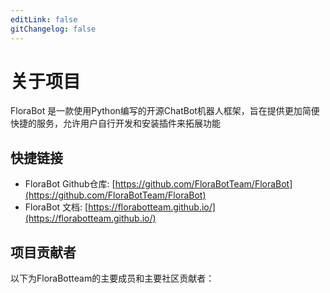 ```yaml
---
editLink: false
gitChangelog: false
---
```

<script setup>
import {VPTeamPage,VPTeamPageTitle,VPTeamMembers} from 'vitepress/theme'

const members= [
  {
    avatar: 'https://github.com/AEBC08.png',
    name: 'AEBC08',
    title: '项目发起者/主要开发者',
    links:[
      { icon:'github',link:'https://github.com/AEBC08'},
      { icon:{svg: '<svg xmlns="http://www.w3.org/2000/svg" viewBox="0 0 24 24" fill="currentColor"><path fill="none" d="M0 0h24v24H0z"></path><path d="M18.223 3.08609C18.7112 3.57424 18.7112 4.3657 18.223 4.85385L17.08 5.99622L18.25 5.99662C20.3211 5.99662 22 7.67555 22 9.74662V17.2466C22 19.3177 20.3211 20.9966 18.25 20.9966H5.75C3.67893 20.9966 2 19.3177 2 17.2466V9.74662C2 7.67555 3.67893 5.99662 5.75 5.99662L6.91625 5.99622L5.77466 4.85481C5.28651 4.36665 5.28651 3.5752 5.77466 3.08704C6.26282 2.59889 7.05427 2.59889 7.54243 3.08704L10.1941 5.73869C10.2729 5.81753 10.339 5.90428 10.3924 5.99638L13.6046 5.99661C13.6581 5.90407 13.7244 5.81691 13.8036 5.73774L16.4553 3.08609C16.9434 2.59793 17.7349 2.59793 18.223 3.08609ZM18.25 8.50662H5.75C5.09102 8.50662 4.55115 9.01654 4.50343 9.66333L4.5 9.75662V17.2566C4.5 17.9156 5.00992 18.4555 5.65671 18.5032L5.75 18.5066H18.25C18.909 18.5066 19.4489 17.9967 19.4966 17.3499L19.5 17.2566V9.75662C19.5 9.06626 18.9404 8.50662 18.25 8.50662ZM8.25 11.0066C8.94036 11.0066 9.5 11.5663 9.5 12.2566V13.5066C9.5 14.197 8.94036 14.7566 8.25 14.7566C7.55964 14.7566 7 14.197 7 13.5066V12.2566C7 11.5663 7.55964 11.0066 8.25 11.0066ZM15.75 11.0066C16.4404 11.0066 17 11.5663 17 12.2566V13.5066C17 14.197 16.4404 14.7566 15.75 14.7566C15.0596 14.7566 14.5 14.197 14.5 13.5066V12.2566C14.5 11.5663 15.0596 11.0066 15.75 11.0066Z"></path></svg>'},link:'https://space.bilibili.com/510197857'}
    ]
  },
  {
    avatar: 'https://github.com/luyanci.png',
    name: 'luyanci',
    title: '文档维护者',
    links:[
      { icon:'github',link:'https://github.com/luyanci'},
      { icon:{svg: '<svg xmlns="http://www.w3.org/2000/svg" viewBox="0 0 24 24" fill="currentColor"><path fill="none" d="M0 0h24v24H0z"></path><path d="M18.223 3.08609C18.7112 3.57424 18.7112 4.3657 18.223 4.85385L17.08 5.99622L18.25 5.99662C20.3211 5.99662 22 7.67555 22 9.74662V17.2466C22 19.3177 20.3211 20.9966 18.25 20.9966H5.75C3.67893 20.9966 2 19.3177 2 17.2466V9.74662C2 7.67555 3.67893 5.99662 5.75 5.99662L6.91625 5.99622L5.77466 4.85481C5.28651 4.36665 5.28651 3.5752 5.77466 3.08704C6.26282 2.59889 7.05427 2.59889 7.54243 3.08704L10.1941 5.73869C10.2729 5.81753 10.339 5.90428 10.3924 5.99638L13.6046 5.99661C13.6581 5.90407 13.7244 5.81691 13.8036 5.73774L16.4553 3.08609C16.9434 2.59793 17.7349 2.59793 18.223 3.08609ZM18.25 8.50662H5.75C5.09102 8.50662 4.55115 9.01654 4.50343 9.66333L4.5 9.75662V17.2566C4.5 17.9156 5.00992 18.4555 5.65671 18.5032L5.75 18.5066H18.25C18.909 18.5066 19.4489 17.9967 19.4966 17.3499L19.5 17.2566V9.75662C19.5 9.06626 18.9404 8.50662 18.25 8.50662ZM8.25 11.0066C8.94036 11.0066 9.5 11.5663 9.5 12.2566V13.5066C9.5 14.197 8.94036 14.7566 8.25 14.7566C7.55964 14.7566 7 14.197 7 13.5066V12.2566C7 11.5663 7.55964 11.0066 8.25 11.0066ZM15.75 11.0066C16.4404 11.0066 17 11.5663 17 12.2566V13.5066C17 14.197 16.4404 14.7566 15.75 14.7566C15.0596 14.7566 14.5 14.197 14.5 13.5066V12.2566C14.5 11.5663 15.0596 11.0066 15.75 11.0066Z"></path></svg>'},link:'https://space.bilibili.com/282873551'}
    ]
  },
  {
    avatar: 'https://github.com/wuchang325.png',
    name: 'Wuchang325',
    title: '文档维护者/前端开发者',
    links:[
      { icon:'github',link:'https://github.com/wuchang325'},
      { icon:{svg: '<svg xmlns="http://www.w3.org/2000/svg" viewBox="0 0 24 24" fill="currentColor"><path fill="none" d="M0 0h24v24H0z"></path><path d="M18.223 3.08609C18.7112 3.57424 18.7112 4.3657 18.223 4.85385L17.08 5.99622L18.25 5.99662C20.3211 5.99662 22 7.67555 22 9.74662V17.2466C22 19.3177 20.3211 20.9966 18.25 20.9966H5.75C3.67893 20.9966 2 19.3177 2 17.2466V9.74662C2 7.67555 3.67893 5.99662 5.75 5.99662L6.91625 5.99622L5.77466 4.85481C5.28651 4.36665 5.28651 3.5752 5.77466 3.08704C6.26282 2.59889 7.05427 2.59889 7.54243 3.08704L10.1941 5.73869C10.2729 5.81753 10.339 5.90428 10.3924 5.99638L13.6046 5.99661C13.6581 5.90407 13.7244 5.81691 13.8036 5.73774L16.4553 3.08609C16.9434 2.59793 17.7349 2.59793 18.223 3.08609ZM18.25 8.50662H5.75C5.09102 8.50662 4.55115 9.01654 4.50343 9.66333L4.5 9.75662V17.2566C4.5 17.9156 5.00992 18.4555 5.65671 18.5032L5.75 18.5066H18.25C18.909 18.5066 19.4489 17.9967 19.4966 17.3499L19.5 17.2566V9.75662C19.5 9.06626 18.9404 8.50662 18.25 8.50662ZM8.25 11.0066C8.94036 11.0066 9.5 11.5663 9.5 12.2566V13.5066C9.5 14.197 8.94036 14.7566 8.25 14.7566C7.55964 14.7566 7 14.197 7 13.5066V12.2566C7 11.5663 7.55964 11.0066 8.25 11.0066ZM15.75 11.0066C16.4404 11.0066 17 11.5663 17 12.2566V13.5066C17 14.197 16.4404 14.7566 15.75 14.7566C15.0596 14.7566 14.5 14.197 14.5 13.5066V12.2566C14.5 11.5663 15.0596 11.0066 15.75 11.0066Z"></path></svg>'},link:'https://space.bilibili.com/3546588221803257'}
    ]
  },
]

</script>


<h1>关于项目</h1>

FloraBot 是一款使用Python编写的开源ChatBot机器人框架，旨在提供更加简便快捷的服务，允许用户自行开发和安装插件来拓展功能



## 快捷链接
- FloraBot Github仓库: [https://github.com/FloraBotTeam/FloraBot](https://github.com/FloraBotTeam/FloraBot)
- FloraBot 文档: [https://florabotteam.github.io/](https://florabotteam.github.io/)

## 项目贡献者
以下为FloraBotteam的主要成员和主要社区贡献者：



<VPTeamMembers size="small" :members="members" />




